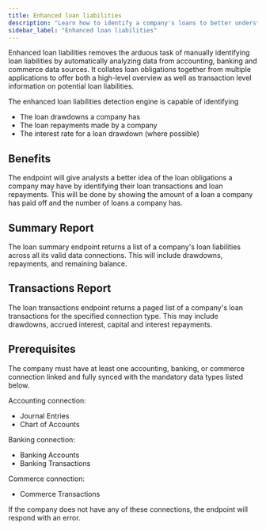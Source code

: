 ```yaml
---
title: Enhanced loan liabilities
description: "Learn how to identify a company's loans to better understand its financial health"
sidebar_label: "Enhanced loan liabilities"
---
```


Enhanced loan liabilities removes the arduous task of manually identifying loan liabilities by automatically analyzing data from accounting, banking and commerce data sources.
It collates loan obligations together from multiple applications to offer both a high-level overview as well as transaction level information on potential loan liabilities. 

The enhanced loan liabilities detection engine is capable of identifying 

- The loan drawdowns a company has
- The loan repayments made by a company
- The interest rate for a loan drawdown (where possible)

## Benefits

The endpoint will give analysts a better idea of the loan obligations a company may have by identifying their loan transactions and loan repayments.
This will be done by showing the amount of a loan a company has paid off and the number of loans a company has.

## Summary Report
The loan summary endpoint returns a list of a company's loan liabilities across all its valid data connections.
This will include drawdowns, repayments, and remaining balance.

## Transactions Report
The loan transactions endpoint returns a paged list of a company's loan transactions for the specified connection type.
This may include drawdowns, accrued interest, capital and interest repayments.

## Prerequisites 
The company must have at least one accounting, banking, or commerce connection linked and fully synced with the mandatory data types listed below.

Accounting connection:
- Journal Entries
- Chart of Accounts

Banking connection:
- Banking Accounts
- Banking Transactions

Commerce connection:
- Commerce Transactions

If the company does not have any of these connections, the endpoint will respond with an error.